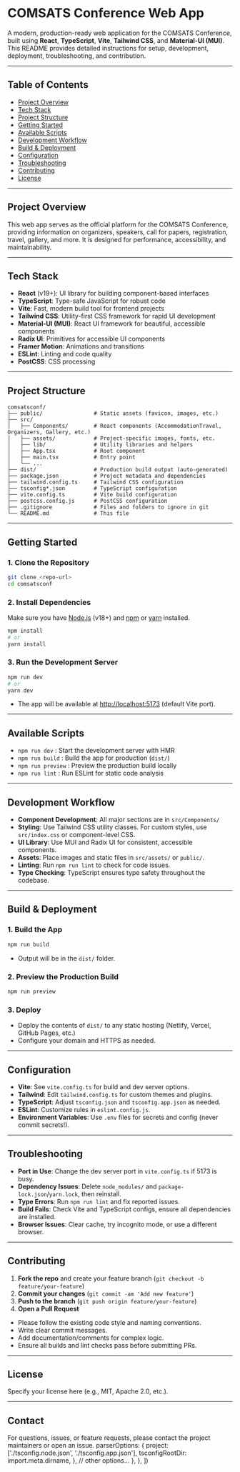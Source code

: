 # COMSATS Conference Web App

A modern, production-ready web application for the COMSATS Conference, built using **React**, **TypeScript**, **Vite**, **Tailwind CSS**, and **Material-UI (MUI)**. This README provides detailed instructions for setup, development, deployment, troubleshooting, and contribution.

---

## Table of Contents
- [Project Overview](#project-overview)
- [Tech Stack](#tech-stack)
- [Project Structure](#project-structure)
- [Getting Started](#getting-started)
- [Available Scripts](#available-scripts)
- [Development Workflow](#development-workflow)
- [Build & Deployment](#build--deployment)
- [Configuration](#configuration)
- [Troubleshooting](#troubleshooting)
- [Contributing](#contributing)
- [License](#license)

---

## Project Overview
This web app serves as the official platform for the COMSATS Conference, providing information on organizers, speakers, call for papers, registration, travel, gallery, and more. It is designed for performance, accessibility, and maintainability.

---

## Tech Stack
- **React** (v19+): UI library for building component-based interfaces
- **TypeScript**: Type-safe JavaScript for robust code
- **Vite**: Fast, modern build tool for frontend projects
- **Tailwind CSS**: Utility-first CSS framework for rapid UI development
- **Material-UI (MUI)**: React UI framework for beautiful, accessible components
- **Radix UI**: Primitives for accessible UI components
- **Framer Motion**: Animations and transitions
- **ESLint**: Linting and code quality
- **PostCSS**: CSS processing

---

## Project Structure
```
comsatsconf/
├── public/                # Static assets (favicon, images, etc.)
├── src/
│   ├── Components/        # React components (AccommodationTravel, Organizers, Gallery, etc.)
│   ├── assets/            # Project-specific images, fonts, etc.
│   ├── lib/               # Utility libraries and helpers
│   ├── App.tsx            # Root component
│   ├── main.tsx           # Entry point
│   └── ...
├── dist/                  # Production build output (auto-generated)
├── package.json           # Project metadata and dependencies
├── tailwind.config.ts     # Tailwind CSS configuration
├── tsconfig*.json         # TypeScript configuration
├── vite.config.ts         # Vite build configuration
├── postcss.config.js      # PostCSS configuration
├── .gitignore             # Files and folders to ignore in git
└── README.md              # This file
```

---

## Getting Started

### 1. **Clone the Repository**
```sh
git clone <repo-url>
cd comsatsconf
```

### 2. **Install Dependencies**
Make sure you have [Node.js](https://nodejs.org/) (v18+) and [npm](https://www.npmjs.com/) or [yarn](https://yarnpkg.com/) installed.
```sh
npm install
# or
yarn install
```

### 3. **Run the Development Server**
```sh
npm run dev
# or
yarn dev
```
- The app will be available at [http://localhost:5173](http://localhost:5173) (default Vite port).

---

## Available Scripts
- `npm run dev`      : Start the development server with HMR
- `npm run build`    : Build the app for production (`dist/`)
- `npm run preview`  : Preview the production build locally
- `npm run lint`     : Run ESLint for static code analysis

---

## Development Workflow
- **Component Development**: All major sections are in `src/Components/`
- **Styling**: Use Tailwind CSS utility classes. For custom styles, use `src/index.css` or component-level CSS.
- **UI Library**: Use MUI and Radix UI for consistent, accessible components.
- **Assets**: Place images and static files in `src/assets/` or `public/`.
- **Linting**: Run `npm run lint` to check for code issues.
- **Type Checking**: TypeScript ensures type safety throughout the codebase.

---

## Build & Deployment

### 1. **Build the App**
```sh
npm run build
```
- Output will be in the `dist/` folder.

### 2. **Preview the Production Build**
```sh
npm run preview
```

### 3. **Deploy**
- Deploy the contents of `dist/` to any static hosting (Netlify, Vercel, GitHub Pages, etc.)
- Configure your domain and HTTPS as needed.

---

## Configuration
- **Vite**: See `vite.config.ts` for build and dev server options.
- **Tailwind**: Edit `tailwind.config.ts` for custom themes and plugins.
- **TypeScript**: Adjust `tsconfig.json` and `tsconfig.app.json` as needed.
- **ESLint**: Customize rules in `eslint.config.js`.
- **Environment Variables**: Use `.env` files for secrets and config (never commit secrets!).

---

## Troubleshooting
- **Port in Use**: Change the dev server port in `vite.config.ts` if 5173 is busy.
- **Dependency Issues**: Delete `node_modules/` and `package-lock.json`/`yarn.lock`, then reinstall.
- **Type Errors**: Run `npm run lint` and fix reported issues.
- **Build Fails**: Check Vite and TypeScript configs, ensure all dependencies are installed.
- **Browser Issues**: Clear cache, try incognito mode, or use a different browser.

---

## Contributing
1. **Fork the repo** and create your feature branch (`git checkout -b feature/your-feature`)
2. **Commit your changes** (`git commit -am 'Add new feature'`)
3. **Push to the branch** (`git push origin feature/your-feature`)
4. **Open a Pull Request**

- Please follow the existing code style and naming conventions.
- Write clear commit messages.
- Add documentation/comments for complex logic.
- Ensure all builds and lint checks pass before submitting PRs.

---

## License
Specify your license here (e.g., MIT, Apache 2.0, etc.).

---

## Contact
For questions, issues, or feature requests, please contact the project maintainers or open an issue.
      parserOptions: {
        project: ['./tsconfig.node.json', './tsconfig.app.json'],
        tsconfigRootDir: import.meta.dirname,
      },
      // other options...
    },
  },
])
```
